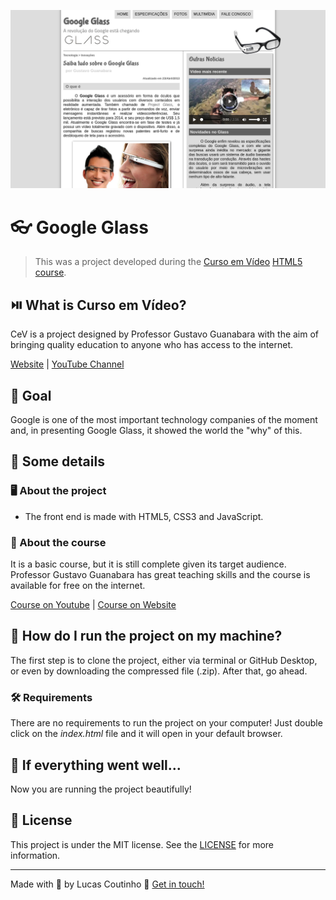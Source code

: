 ![Google Glass](readme-images/cover.png)

# :eyeglasses: Google Glass

> This was a project developed during the [Curso em Vídeo](https://www.cursoemvideo.com/) [HTML5 course](https://www.cursoemvideo.com/course/html5/).

## :play_or_pause_button: What is Curso em Vídeo?

CeV is a project designed by Professor Gustavo Guanabara with the aim of bringing quality education to anyone who has access to the internet.

[Website](https://www.cursoemvideo.com/) | [YouTube Channel](https://www.youtube.com/user/cursosemvideo)

## :dart: Goal

Google is one of the most important technology companies of the moment and, in presenting Google Glass, it showed the world the "why" of this.

## :scroll: Some details

### :desktop_computer: About the project

- The front end is made with HTML5, CSS3 and JavaScript.

### :book: About the course

It is a basic course, but it is still complete given its target audience. Professor Gustavo Guanabara has great teaching skills and the course is available for free on the internet.

[Course on Youtube](https://www.youtube.com/playlist?list=PLHz_AreHm4dlAnJ_jJtV29RFxnPHDuk9o) | [Course on Website](https://www.cursoemvideo.com/course/html5/)

## :thinking: How do I run the project on my machine?

The first step is to clone the project, either via terminal or GitHub Desktop, or even by downloading the compressed file (.zip). After that, go ahead.

### :hammer_and_wrench: Requirements

There are no requirements to run the project on your computer! Just double click on the *index.html* file and it will open in your default browser.

## :tada: If everything went well...

Now you are running the project beautifully!

## :memo: License

This project is under the MIT license. See the [LICENSE](LICENSE) for more information.

---

Made with :black_heart: by Lucas Coutinho :wave: [Get in touch!](https://www.linkedin.com/in/lucasmc64/)